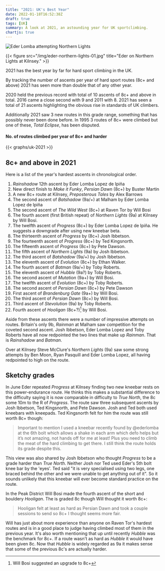 ```yaml
---
title: "2021: UK's Best Year"
date: 2022-01-18T16:52:38Z
draft: true
tags: [UK]
summary: A look at 2021, an astounding year for UK sportclimbing.
chartjs: true
---
```


![Eder Lomba attempting Northern Lights](./img/eder-northern-lights-01.jpg)

{{< figure src="/img/eder-northern-lights-01.jpg" title="Eder on Northern Lights at Kilnsey." >}}


2021 has the best year by far for hard sport climbing in the UK. 

By tracking the number of ascents per year of hard sport routes (8c+ and above) 2021 has seen more than double that of any other year.

2020 held the previous record with total of 10 ascents of 8c+ and above in total. 2016 came a close second with 9 and 2011 with 8. 2021 has seen a total of 21 ascents highlighting the obvious rise in standards of UK climbers.

Additionally 2021 saw 3 new routes in this grade range, something that has possibly never been done before. In 1995 3 routes of 8c+ were climbed but one of these, *Total Eclipse*, has been disputed.


#### No. of routes climbed per year of 8c+ and harder
{{< graphs/uk-2021 >}}




## 8c+ and above in 2021

Here is a list of the year's hardest ascents in chronological order.

1. *Rainshadow* 12th ascent by Eder Lomba Lopez de Ipiña
2. New direct finish to *Make it Funky*, *Persian Dawn* (8c+) by Buster Martin
3. A new 8c+ route at Kilnsey, *Preposterous Tales* by Alex Barrows
4. The second ascent of *Batshadow* (9a/+) at Malham by Eder Lomba Lopez de Ipiña
5. The second ascent of *The Wild West* (8c+) at Raven Tor by Will Bosi
6. The fourth ascent (first British repeat) of *Northern Lights* (9a) at Kilnsey by Will Bosi.
7. The twelfth ascent of *Progress* (8c+) by Eder Lomba Lopez de Ipiña. He suggests a downgrade after using new kneebar beta.
8. The thirteenth ascent of *Progress* by (8c+) Josh Ibbetson.
9. The fourteenth ascent of *Progress* (8c+) by Ted Kingsnorth.
10. The fifteenth ascent of *Progress* (8c+) by Pete Dawson.
11. The fifth ascent of *Northern Lights* (9a) by Josh Ibbetson.
12. The third ascent of *Batshadow* (9a/+) by Josh Ibbetson.
13. The eleventh ascent of *Evolution* (8c+) by Ethan Walker.
14. The fourth ascent of *Batman* (9a/+) by Toby Roberts.
15. The eleventh ascent of *Hubble* (9a?) by Toby Roberts.
16. The second ascent of *Mutation* (9a+) by Will Bosi.
17. The twelfth ascent of *Evolution* (8c+) by Toby Roberts.
18. The second ascent of *Persian Dawn* (8c+) by Pete Dawson
19. First ascent of *Brandenburg Gate* (9a+) by Will Bosi.
20. The third ascent of *Persian Dawn* (8c+) by Will Bosi.
21. Third ascent of *Stevolution* (9a) by Toby Roberts.
22. Fourth ascent of *Hooligan* (8c+?)[^2] by Will Bosi. 




Aside from these ascents there were a number of impressive attempts on routes. Britain's only 9b, *Rainman* at Malham saw competition for the coveted second ascent. Josh Ibbetson, Eder Lomba Lopez and Toby Roberts have all now redpointed the two lines that make up *Rainman*. That is *Rainshadow* and *Batman*.

Over at Kilnsey Steve McClure's *Northern Lights* (9a) saw some strong attempts by Ben Moon, Ryan Pasquill and  Eder Lomba Lopez, all having redpointed to high on the route.



## Sketchy grades

In June Eder repeated *Progress* at Kilnsey finding two new kneebar rests on this power-endurance route. He thinks this makes a substantial difference to the difficulty saying it is now comparable in difficulty to *True North*, the 8c some 10m to the R of *Progress*. The route saw three subsequent ascents by Josh Ibbetson, Ted Kingsnorth, and Pete Dawson. Josh and Ted both used kneebars with kneepads. Ted Kingsnorth felt for him the route was still worth 8c+ though:

> Important to mention I used a kneebar recently found by @ederlomba at the 6th bolt which allows a shake in each arm which defo helps but it’s not amazing, not hands off for me at least! Plus you need to climb the meat of the hard climbing to get there. I still think the route holds its grade despite this.

This view was also shared by Josh Ibbetson who thought *Progress* to be a grade harder than *True North*. Neither Josh nor Ted used Eder's 5th bolt knee bar by the 'eyes'. Ted said "it is very specialised using two legs, one braced behind the other and we were unable to get anything out of it". So it sounds unlikely that this kneebar will ever become standard practice on the route.

In the Peak District Will Bosi made the fourth ascent of the short and bouldery *Hooligan*. The is graded 8c though Will thought it worth 8c+:

> Hooligan felt at least as hard as Persian Dawn and took a couple sessions to send so 8c+ I thought seems more fair.

Will has just about more experience than anyone on  Raven Tor's hardest routes and is in a good place to judge having climbed most of them in the previous year. It's also worth mentioning that up until recently *Hubble* was the benchmark for 8c+. If a route wasn't as hard as *Hubble* it would have been given 8c. Now that *Hubble* is widely regarded as 9a it makes sense that some of the previous 8c's are actually harder.


[^2]: Will Bosi suggested an upgrade to 8c+
